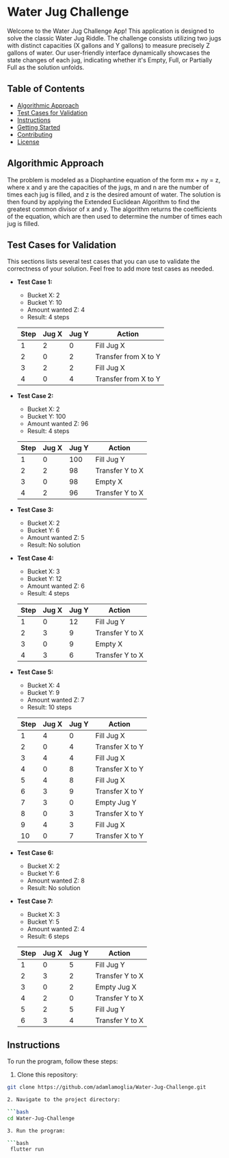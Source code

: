 # Water Jug Challenge

Welcome to the Water Jug Challenge App! This application is designed to solve the classic Water Jug Riddle. The challenge consists utilizing two jugs with distinct capacities (X gallons and Y gallons) to measure precisely Z gallons of water. Our user-friendly interface dynamically showcases the state changes of each jug, indicating whether it's Empty, Full, or Partially Full as the solution unfolds.

## Table of Contents

- [Algorithmic Approach](#algorithmic-approach)
- [Test Cases for Validation](#test-cases-for-validation)
- [Instructions](#instructions)
- [Getting Started](#getting-started)
- [Contributing](#contributing)
- [License](#license)

## Algorithmic Approach

The problem is modeled as a Diophantine equation of the form mx + ny = z, where x and y are the capacities of the jugs, m and n are the number of times each jug is filled, and z is the desired amount of water. The solution is then found by applying the Extended Euclidean Algorithm to find the greatest common divisor of x and y. The algorithm returns the coefficients of the equation, which are then used to determine the number of times each jug is filled.

## Test Cases for Validation

This sections lists several test cases that you can use to validate the correctness of your solution. Feel free to add more test cases as needed.

- **Test Case 1:**

    - Bucket X: 2
    - Bucket Y: 10
    - Amount wanted Z: 4
    - Result: 4 steps
    
    
    | Step | Jug X | Jug Y | Action                   |
    |------|-------|-------|--------------------------|
    | 1    | 2     | 0     | Fill Jug X               |
    | 2    | 0     | 2     | Transfer from X to Y     |
    | 3    | 2     | 2     | Fill Jug X               |
    | 4    | 0     | 4     | Transfer from X to Y     |

- **Test Case 2:**

    - Bucket X: 2
    - Bucket Y: 100
    - Amount wanted Z: 96
    - Result: 4 steps

    | Step | Jug X | Jug Y | Action                   |
    |------|-------|-------|--------------------------|
    | 1    | 0     | 100   | Fill Jug Y               |
    | 2    | 2     | 98    | Transfer Y to X          |
    | 3    | 0     | 98    | Empty X                  |
    | 4    | 2     | 96    | Transfer Y to X          |

- **Test Case 3:**

    - Bucket X: 2
    - Bucket Y: 6
    - Amount wanted Z: 5
    - Result: No solution

- **Test Case 4:**

    - Bucket X: 3
    - Bucket Y: 12
    - Amount wanted Z: 6
    - Result: 4 steps

    | Step | Jug X | Jug Y | Action         |
    |------|-------|-------|----------------|
    | 1    | 0     | 12    | Fill Jug Y     |
    | 2    | 3     | 9     | Transfer Y to X|
    | 3    | 0     | 9     | Empty X        |
    | 4    | 3     | 6     | Transfer Y to X|

- **Test Case 5:**

    - Bucket X: 4
    - Bucket Y: 9
    - Amount wanted Z: 7
    - Result: 10 steps

    | Step | Jug X | Jug Y | Action         |
    |------|-------|-------|----------------|
    | 1    | 4     | 0     | Fill Jug X     |
    | 2    | 0     | 4     | Transfer X to Y|
    | 3    | 4     | 4     | Fill Jug X     |
    | 4    | 0     | 8     | Transfer X to Y|
    | 5    | 4     | 8     | Fill Jug X     |
    | 6    | 3     | 9     | Transfer X to Y|
    | 7    | 3     | 0     | Empty Jug Y    |
    | 8    | 0     | 3     | Transfer X to Y|
    | 9    | 4     | 3     | Fill Jug X     |
    | 10   | 0     | 7     | Transfer X to Y|

- **Test Case 6:**

    - Bucket X: 2
    - Bucket Y: 6
    - Amount wanted Z: 8
    - Result: No solution

- **Test Case 7:**

    - Bucket X: 3
    - Bucket Y: 5
    - Amount wanted Z: 4
    - Result: 6 steps

    | Step | Jug X | Jug Y | Action         |
    |------|-------|-------|----------------|
    | 1    | 0     | 5     | Fill Jug Y     |
    | 2    | 3     | 2     | Transfer Y to X|
    | 3    | 0     | 2     | Empty Jug X    |
    | 4    | 2     | 0     | Transfer Y to X|
    | 5    | 2     | 5     | Fill Jug Y     |
    | 6    | 3     | 4     | Transfer Y to X|

## Instructions

To run the program, follow these steps:

1. Clone this repository:

```bash
git clone https://github.com/adamlamoglia/Water-Jug-Challenge.git

2. Navigate to the project directory:

```bash
cd Water-Jug-Challenge

3. Run the program:

```bash
 flutter run
